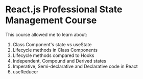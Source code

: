 # React.js Professional State Management Course

This course allowed me to learn about:

1. Class Component's state vs useState
2. Lifecycle methods in Class Components
3. Lifecycle methods compared to Hooks
4. Independent, Compound and Derived states
5. Imperative, Semi-declarative and Declarative code in React
6. useReducer
